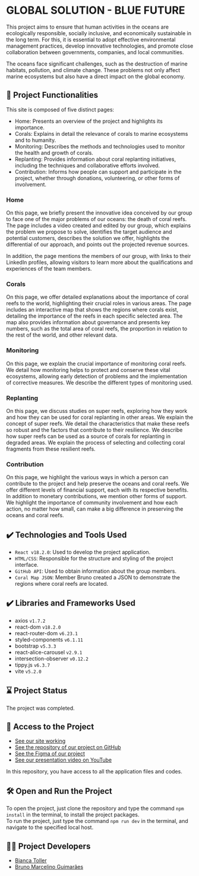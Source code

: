 # GLOBAL SOLUTION - BLUE FUTURE

This project aims to ensure that human activities in the oceans are ecologically responsible, socially inclusive, and economically sustainable in the long term. For this, it is essential to adopt effective environmental management practices, develop innovative technologies, and promote close collaboration between governments, companies, and local communities.

The oceans face significant challenges, such as the destruction of marine habitats, pollution, and climate change. These problems not only affect marine ecosystems but also have a direct impact on the global economy.

## 🔨 Project Functionalities

This site is composed of five distinct pages:

- Home: Presents an overview of the project and highlights its importance.
- Corals: Explains in detail the relevance of corals to marine ecosystems and to humanity.
- Monitoring: Describes the methods and technologies used to monitor the health and growth of corals.
- Replanting: Provides information about coral replanting initiatives, including the techniques and collaborative efforts involved.
- Contribution: Informs how people can support and participate in the project, whether through donations, volunteering, or other forms of involvement.

### Home

On this page, we briefly present the innovative idea conceived by our group to face one of the major problems of our oceans: the death of coral reefs. The page includes a video created and edited by our group, which explains the problem we propose to solve, identifies the target audience and potential customers, describes the solution we offer, highlights the differential of our approach, and points out the projected revenue sources.

In addition, the page mentions the members of our group, with links to their LinkedIn profiles, allowing visitors to learn more about the qualifications and experiences of the team members.

### Corals

On this page, we offer detailed explanations about the importance of coral reefs to the world, highlighting their crucial roles in various areas. The page includes an interactive map that shows the regions where corals exist, detailing the importance of the reefs in each specific selected area. The map also provides information about governance and presents key numbers, such as the total area of coral reefs, the proportion in relation to the rest of the world, and other relevant data.

### Monitoring

On this page, we explain the crucial importance of monitoring coral reefs. We detail how monitoring helps to protect and conserve these vital ecosystems, allowing early detection of problems and the implementation of corrective measures. We describe the different types of monitoring used.

### Replanting

On this page, we discuss studies on super reefs, exploring how they work and how they can be used for coral replanting in other areas. We explain the concept of super reefs. We detail the characteristics that make these reefs so robust and the factors that contribute to their resilience. We describe how super reefs can be used as a source of corals for replanting in degraded areas. We explain the process of selecting and collecting coral fragments from these resilient reefs.

### Contribution

On this page, we highlight the various ways in which a person can contribute to the project and help preserve the oceans and coral reefs. We offer different levels of financial support, each with its respective benefits. In addition to monetary contributions, we mention other forms of support. We highlight the importance of community involvement and how each action, no matter how small, can make a big difference in preserving the oceans and coral reefs.

## ✔️ Technologies and Tools Used

- `React v18.2.0`: Used to develop the project application.
- `HTML/CSS`: Responsible for the structure and styling of the project interface.
- `GitHub API`: Used to obtain information about the group members.
- `Coral Map JSON`: Member Bruno created a JSON to demonstrate the regions where coral reefs are located.

## ✔️ Libraries and Frameworks Used

- axios `v1.7.2`
- react-dom `v18.2.0`
- react-router-dom `v6.23.1`
- styled-components `v6.1.11`
- bootstrap `v5.3.3`
- react-alice-carousel `v2.9.1`
- intersection-observer `v0.12.2`
- tippy.js `v6.3.7`
- vite `v5.2.0`

## ⌛ Project Status

The project was completed.

## 📁 Access to the Project

- [See our site working](https://global-solution-bluefuture.vercel.app/)
- [See the repository of our project on GitHub](https://github.com/bitoller/global-solution-bluefuture)
- [See the Figma of our project](https://www.figma.com/design/P8bYNePWpcz4PxlcLPAk1F/Blue-Future?node-id=151-2&t=pPEU42JyHkSqW7Ka-0)
- [See our presentation video on YouTube](https://www.youtube.com/watch?v=avXvERKMJb8)

In this repository, you have access to all the application files and codes.<br/>

## 🛠️ Open and Run the Project

To open the project, just clone the repository and type the command `npm install` in the terminal, to install the project packages.<br/>
To run the project, just type the command `npm run dev` in the terminal, and navigate to the specified local host.

## 👩‍💻 Project Developers

- <a href="https://www.linkedin.com/in/bianca-toller" target="_blank">Bianca Toller</a>
- <a href="https://www.linkedin.com/in/bruno-marc" target="_blank">Bruno Marcelino Guimarães</a>
